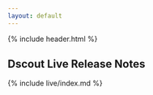 ```yaml
---
layout: default
---
```

<div class="live-bar"></div>

{% include header.html %}

<h2 class="color--live">Dscout Live Release Notes</h2>

{% include live/index.md %}
